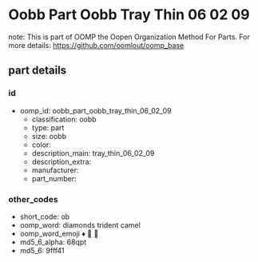# Oobb Part Oobb Tray Thin 06 02 09  

note: This is part of OOMP the Oopen Organization Method For Parts. For more details: https://github.com/oomlout/oomp_base

##  part details





### id
* oomp_id: oobb_part_oobb_tray_thin_06_02_09
  * classification: oobb
  * type: part
  * size: oobb
  * color: 
  * description_main: tray_thin_06_02_09
  * description_extra: 
  * manufacturer: 
  * part_number: 

### other_codes
* short_code: ob
* oomp_word: diamonds trident camel
* oomp_word_emoji :diamonds: :trident: :camel:
* md5_6_alpha: 68qpt
* md5_6: 9fff41